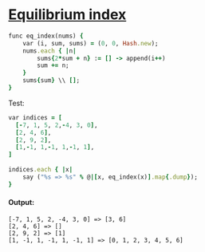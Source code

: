 [1]: https://rosettacode.org/wiki/Equilibrium_index

# [Equilibrium index][1]

```ruby
func eq_index(nums) {
    var (i, sum, sums) = (0, 0, Hash.new);
    nums.each { |n|
        sums{2*sum + n} := [] -> append(i++)
        sum += n;
    }
    sums{sum} \\ [];
}
```


Test:

```ruby
var indices = [
  [-7, 1, 5, 2,-4, 3, 0],
  [2, 4, 6],
  [2, 9, 2],
  [1,-1, 1,-1, 1,-1, 1],
]
 
indices.each { |x|
    say ("%s => %s" % @|[x, eq_index(x)].map{.dump});
}
```

#### Output:
```
[-7, 1, 5, 2, -4, 3, 0] => [3, 6]
[2, 4, 6] => []
[2, 9, 2] => [1]
[1, -1, 1, -1, 1, -1, 1] => [0, 1, 2, 3, 4, 5, 6]
```
